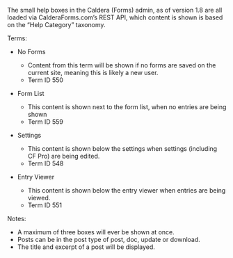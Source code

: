 The small help boxes in the Caldera (Forms) admin, as of version 1.8 are all loaded via CalderaForms.com’s REST API, which content is shown is based on the “Help Category” taxonomy.

Terms:

* No Forms
    * Content from this term will be shown if no forms are saved on the current site, meaning this is likely a new user.
    * Term ID 550
* Form List
    * This content is shown next to the form list, when no entries are being shown
    * Term ID 559

* Settings
    * This content is shown below the settings when settings (including CF Pro) are being edited.
    * Term ID 548

* Entry Viewer
    * This content is shown below the entry viewer when entries are being viewed.
    * Term ID 551


Notes:

* A maximum of three boxes will ever be shown at once.
* Posts can be in the post type of post, doc, update or download.
* The title and excerpt of a post will be displayed.



